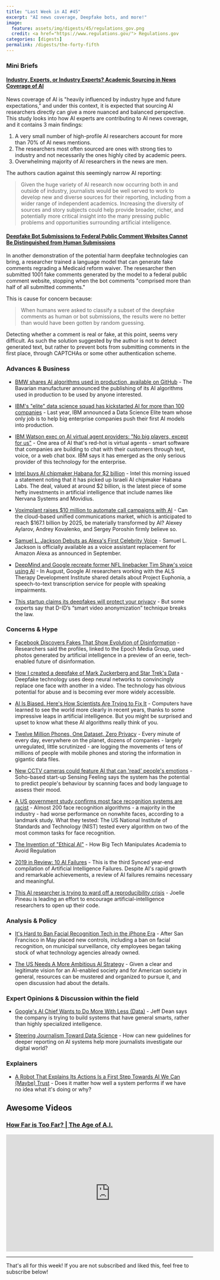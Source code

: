 ```yaml
---
title: "Last Week in AI #45"
excerpt: "AI news coverage, Deepfake bots, and more!"
image: 
  feature: assets/img/digests/45/regulations_gov.png
  credit: <a href="https://www.regulations.gov/"> Regulations.gov
categories: [digests]
permalink: /digests/the-forty-fifth
---
```


### Mini Briefs

#### [Industry, Experts, or Industry Experts? Academic Sourcing in News Coverage of AI](https://reutersinstitute.politics.ox.ac.uk/industry-experts-or-industry-experts-academic-sourcing-news-coverage-ai)

News coverage of AI is "heavily influenced by industry hype and future expectations," and under this context, it is expected that sourcing AI researchers directly can give a more nuanced and balanced perspective.
This study looks into how AI experts are contributing to AI news coverage, and it contains 3 main findings:

1. A very small number of high-profile AI researchers account for more than 70% of AI news mentions.
2. The researchers most often sourced are ones with strong ties to industry and not necessarily the ones highly cited by academic peers.
3. Overwhelming majority of AI researchers in the news are men.

The authors caution against this seemingly narrow AI reporting:

> Given the huge variety of AI research now occurring both in and outside of industry, journalists would be well served to work to develop new and diverse sources for their reporting, including from a wider range of independent academics. Increasing the diversity of sources and story subjects could help provide broader, richer, and potentially more critical insight into the many pressing public problems and opportunities surrounding artificial intelligence.

#### [Deepfake Bot Submissions to Federal Public Comment Websites Cannot Be Distinguished from Human Submissions](https://techscience.org/a/2019121801/)

In another demonstration of the potential harm deepfake technologies can bring, a researcher trained a language model that can generate fake comments regrading a Medicaid reform waiver.
The resesarcher then submitted 1001 fake comments generated by the model to a federal public comment website, stopping when the bot comments "comprised more than half of all submitted comments."

This is cause for concern because:
> When humans were asked to classify a subset of the deepfake comments as human or bot submissions, the results were no better than would have been gotten by random guessing.

Detecting whether a comment is real or fake, at this point, seems very difficult. 
As such the solution suggested by the author is not to detect generated text, but rather to prevent bots from submitting comments in the first place, through CAPTCHAs or some other authentication scheme.

### Advances & Business

* [BMW shares AI algorithms used in production, available on GitHub](https://www.bmwblog.com/2019/12/13/bmw-shares-ai-algorithms-used-in-production-available-on-github/) - The Bavarian manufacturer announced the publishing of its AI algorithms used in production to be used by anyone interested.

* [IBM's "elite" data science squad has kickstarted AI for more than 100 companies](https://venturebeat.com/2019/12/15/ibms-elite-data-science-squad-has-kickstarted-ai-for-more-than-100-companies/) - Last year, IBM announced a Data Science Elite team whose only job is to help big enterprise companies push their first AI models into production.

* [IBM Watson exec on AI virtual agent providers: "No big players, except for us"](https://venturebeat.com/2019/12/15/ibm-watson-exec-on-ai-virtual-agent-providers-no-big-players-except-for-us/) - One area of AI that's red-hot is virtual agents - smart software that companies are building to chat with their customers through text, voice, or a web chat box. IBM says it has emerged as the only serious provider of this technology for the enterprise.

* [Intel buys AI chipmaker Habana for $2 billion](https://techcrunch.com/2019/12/16/intel-buys-ai-chipmaker-habana-for-2-billion/) - Intel this morning issued a statement noting that it has picked up Israeli AI chipmaker Habana Labs. The deal, valued at around $2 billion, is the latest piece of some hefty investments in artificial intelligence that include names like Nervana Systems and Movidius.

* [Voximplant raises $10 million to automate call campaigns with AI](https://venturebeat.com/2019/12/17/voximplant-raises-10-million-to-automate-call-campaigns-with-ai/) - Can the cloud-based unified communications market, which is anticipated to reach $167.1 billion by 2025, be materially transformed by AI? Alexey Aylarov, Andrey Kovalenko, and Sergey Poroshin firmly believe so.

* [Samuel L. Jackson Debuts as Alexa's First Celebrity Voice](https://voicebot.ai/2019/12/17/samuel-l-jackson-debuts-as-alexas-first-celebrity-voice/) - Samuel L. Jackson is officially available as a voice assistant replacement for Amazon Alexa as announced in September.

* [DeepMind and Google recreate former NFL linebacker Tim Shaw's voice using AI](https://venturebeat.com/2019/12/18/deepmind-and-google-recreate-former-nfl-linebacker-tim-shaws-voice-using-ai/) - In August, Google AI researchers working with the ALS Therapy Development Institute shared details about Project Euphonia, a speech-to-text transcription service for people with speaking impairments.

* [This startup claims its deepfakes will protect your privacy](https://www.technologyreview.com/s/614983/this-startup-claims-its-deepfakes-will-protect-your-privacy/) - But some experts say that D-ID’s “smart video anonymization” technique breaks the law.

### Concerns & Hype

* [Facebook Discovers Fakes That Show Evolution of Disinformation](https://www.nytimes.com/2019/12/20/business/facebook-ai-generated-profiles.html) - Researchers said the profiles, linked to the Epoch Media Group, used photos generated by artificial intelligence in a preview of an eerie, tech-enabled future of disinformation.

* [How I created a deepfake of Mark Zuckerberg and Star Trek's Data](https://arstechnica.com/science/2019/12/how-i-created-a-deepfake-of-mark-zuckerberg-and-star-treks-data/) - Deepfake technology uses deep neural networks to convincingly replace one face with another in a video. The technology has obvious potential for abuse and is becoming ever more widely accessible.

* [AI Is Biased. Here's How Scientists Are Trying to Fix It](https://www.wired.com/story/ai-biased-how-scientists-trying-fix/) - Computers have learned to see the world more clearly in recent years, thanks to some impressive leaps in artificial intelligence. But you might be surprised and upset to know what these AI algorithms really think of you.

* [Twelve Million Phones, One Dataset, Zero Privacy](https://www.nytimes.com/interactive/2019/12/19/opinion/location-tracking-cell-phone.html) - Every minute of every day, everywhere on the planet, dozens of companies - largely unregulated, little scrutinized - are logging the movements of tens of millions of people with mobile phones and storing the information in gigantic data files.

* [New CCTV cameras could feature AI that can 'read' people's emotions](https://www.standard.co.uk/tech/cctv-cameras-that-can-read-emotions-of-people-in-crowds-a4314311.html) - Soho-based start-up Sensing Feeling says the system has the potential to predict people's behaviour by scanning faces and body language to assess their mood.

* [A US government study confirms most face recognition systems are racist](https://www.technologyreview.com/f/614986/ai-face-recognition-racist-us-government-nist-study/) - Almost 200 face recognition algorithms - a majority in the industry - had worse performance on nonwhite faces, according to a landmark study. What they tested: The US National Institute of Standards and Technology (NIST) tested every algorithm on two of the most common tasks for face recognition.

* [The Invention of "Ethical AI"](https://theintercept.com/2019/12/20/mit-ethical-ai-artificial-intelligence/) - How Big Tech Manipulates Academia to Avoid Regulation

* [2019 in Review: 10 AI Failures](https://medium.com/syncedreview/2019-in-review-10-ai-failures-317b46155350) - This is the third Synced year-end compilation of Artificial Intelligence Failures. Despite AI's rapid growth and remarkable achievements, a review of AI failures remains necessary and meaningful.

* [This AI researcher is trying to ward off a reproducibility crisis](https://www.nature.com/articles/d41586-019-03895-5) - Joelle Pineau is leading an effort to encourage artificial-intelligence researchers to open up their code.

### Analysis & Policy

* [It's Hard to Ban Facial Recognition Tech in the iPhone Era](https://www.wired.com/story/hard-ban-facial-recognition-tech-iphone/) - After San Francisco in May placed new controls, including a ban on facial recognition, on municipal surveillance, city employees began taking stock of what technology agencies already owned.

* [The US Needs A More Ambitious AI Strategy](https://palladiummag.com/2019/12/21/the-us-needs-a-more-ambitious-ai-strategy/) - Given a clear and legitimate vision for an AI-enabled society and for American society in general, resources can be mustered and organized to pursue it, and open discussion had about the details.

### Expert Opinions & Discussion within the field

* [Google's AI Chief Wants to Do More With Less (Data)](https://www.wired.com/story/googles-ai-chief-do-more-less-data/) - Jeff Dean says the company is trying to build systems that have general smarts, rather than highly specialized intelligence.

* [Steering Journalism Toward Data Science](https://medium.com/jsk-class-of-2020/steering-journalism-toward-data-science-a4208438020b) - How can new guidelines for deeper reporting on AI systems help more journalists investigate our digital world?

### Explainers

* [A Robot That Explains Its Actions Is a First Step Towards AI We Can (Maybe) Trust](https://spectrum.ieee.org/automaton/robotics/artificial-intelligence/a-robot-that-explains-its-actions) - Does it matter how well a system performs if we have no idea what it's doing or why?

## Awesome Videos

### [How Far is Too Far? | The Age of A.I.](http://www.youtube.com/watch?v=UwsrzCVZAb8)

<iframe width="560" height="315" src="https://www.youtube.com/embed/UwsrzCVZAb8" frameborder="0" allow="accelerometer; autoplay; encrypted-media; gyroscope; picture-in-picture" allowfullscreen></iframe>

<hr>

That's all for this week! If you are not subscribed and liked this, feel free to subscribe below!
